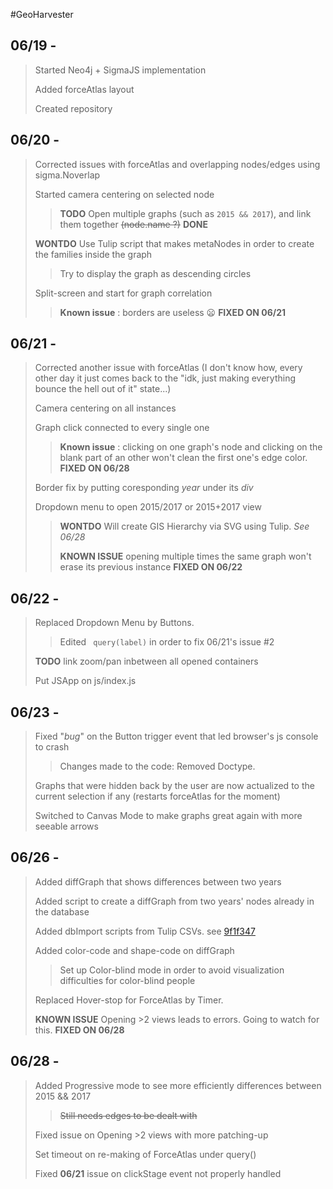 #GeoHarvester

## 06/19 -
> Started Neo4j + SigmaJS implementation
>
> Added forceAtlas layout
>
> Created repository
>

## 06/20 -
> Corrected issues with forceAtlas and overlapping nodes/edges using sigma.Noverlap
>
> Started camera centering on selected node
>> **TODO** Open multiple graphs (such as `2015 && 2017`), and link them together ~~(node.name ?)~~ **DONE**
>
> **WONTDO** Use Tulip script that makes metaNodes in order to create the families inside the graph
>> Try to display the graph as descending circles
>
> Split-screen and start for graph correlation
>> **Known issue** : borders are useless :frowning: **FIXED ON 06/21**

## 06/21 -
> Corrected another issue with forceAtlas (I don't know how, every other day it just comes back to the "idk, just making everything bounce the hell out of it" state...)
>
> Camera centering on all instances
>
> Graph click connected to every single one
>> **Known issue** : clicking on one graph's node and clicking on the blank part of an other won't clean the first one's edge color. **FIXED ON 06/28**
>
> Border fix by putting coresponding _year_ under its *div*
>
> Dropdown menu to open 2015/2017 or 2015+2017 view
>> **WONTDO** Will create GIS Hierarchy via SVG using Tulip. *See 06/28*
>>
>> **KNOWN ISSUE** opening multiple times the same graph won't erase its previous instance **FIXED ON 06/22**

## 06/22 -
> Replaced Dropdown Menu by Buttons.
>> Edited ` query(label)` in order to fix 06/21's issue #2
>
> **TODO** link zoom/pan inbetween all opened containers
>
> Put JSApp on js/index.js

## 06/23 -
> Fixed "*bug*" on the Button trigger event that led browser's js console to crash
>> Changes made to the code: Removed Doctype.
>
> Graphs that were hidden back by the user are now actualized to the current selection if any (restarts forceAtlas for the moment)
>
> Switched to Canvas Mode to make graphs great again with more seeable arrows

## 06/26 -
> Added diffGraph that shows differences between two years
>
> Added script to create a diffGraph from two years' nodes already in the database
>
> Added dbImport scripts from Tulip CSVs. see [9f1f347](https://github.com/tlanvaldear/GeoHarvester/commit/9f1f347e066a7ccd4a49e2102ecf187acb4aae4b)
>
> Added color-code and shape-code on diffGraph
>> Set up Color-blind mode in order to avoid visualization difficulties for color-blind people
>
> Replaced Hover-stop for ForceAtlas by Timer.
>
> **KNOWN ISSUE** Opening >2 views leads to errors. Going to watch for this. **FIXED ON 06/28**

## 06/28 -
> Added Progressive mode to see more efficiently differences between 2015 && 2017
>> ~~Still needs edges to be dealt with~~
>
> Fixed issue on Opening >2 views with more patching-up
>
> Set timeout on re-making of ForceAtlas under query()
>
> Fixed **06/21** issue on clickStage event not properly handled
>
